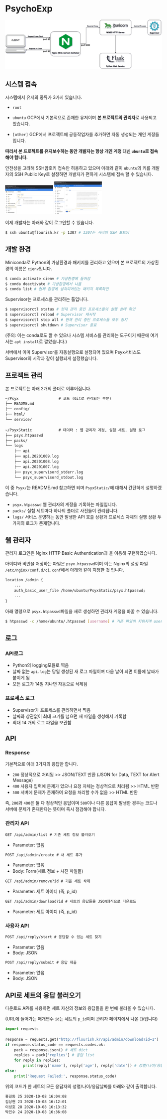 # PsychoExp

![architecture](document/architecture.png)

## 시스템 접속

시스템에서 유저의 종류가 3가지 있습니다.

- `root`

- `ubuntu` GCP에서 기본적으로 존재한 유저이며 **본 프로젝트의 관리자**로 사용되고 있습니다.

- `[other]` GCP에서 프로젝트에 공동작업자를 추가하면 자동 생성되는 개인 계정들입니다.

**따라서 본 프로젝트를 유지보수하는 동안 개발자는 항상 개인 계정 대신 `ubuntu`로 접속해야 합니다.**

안전성을 고려해 SSH암호키 접속만 허용하고 있으며 아래와 같이 `ubuntu`의 키를 개발자의 SSH Public Key로 설정하면 개발자가 편하게 시스템에 접속 할 수 있습니다.

<img src="document/set-ssh-key1.jpg" alt="set ssh-key 1" style="zoom:15%;" />

<img src="document/set-ssh-key2.jpg" alt="set ssh-key 2" style="zoom:15%;" />

이제 개발자는 아래와 같이 로그인할 수 있습니다.

```bash
$ ssh ubuntu@flourish.kr -p 1307 # 1307는 서버의 SSH 포트임
```

## 개발 환경

Miniconda로 Python의 가상환경과 패키지를 관리하고 있으며 본 프로젝트의 가상환경의 이름은 `cienv`입니다.

```bash
$ conda activate cienv # 가상환경에 들어감
$ conda deactivate # 가상환경에서 나옴
$ conda list # 현재 환경에 설치되어있는 패키지 목록확인
```

Supervisor는 프로세스를 관리하는 톨입니다.

```bash
$ supervisorctl status # 현재 관리 중인 프로세스들의 실행 상태 확인
$ supervisorctl reload # Supervisor 재시작
$ supervisorctl stop all # 현재 관리 중인 프로세스들 모두 정지
$ supervisorctl shutdown # Supervisor 종료
```

(주의: 이는 conda로도 깔 수 있으나 시스템 서비스를 관리하는 도구이기 때문에 여기서는 `apt install`로 깔았습니다.)

서버에서 이미 Supervisor를 자동실행으로 설정되어 있으며 Psyx서비스도 Supervisor의 시작과 같이 실행되게 설정했습니다.

## 프로젝트 관리

본 프로젝트는 아래 2개의 폴더로 이루어집니다.

```txt
~/Psyx					# 코드 (Git로 관리되는 부분)
├── README.md
├── config/
├── html/
└── service/

~/PsyxStatic			# 데이터 : 웹 관리자 계정, 실험 세트, 실행 로그
├── psyx.htpasswd
├── packs/
└── logs
    ├── api
    ├── api.20201009.log
    ├── api.20201008.log
    ├── api.20201007.log
    ├── psyx_supervisord_stderr.log
    └── psyx_supervisord_stdout.log
```

이 중 `Psyx/`는 README.md 참고하면 되며 `PsyxStatic/`에 대해서 간단하게 설명하겠습니다.

- `psyx.htpasswd` 웹 관리자의 계정을 기록하는 파일입니다.
- `packs/` 실험 세트마다 하나의 폴더로 사진들이 관리됩니다.
- `logs/` 서비스 운영하는 동안 발생한 API 호출 상황과 프로세스 자체의 실행 상황 두 가지의 로그가 존재합니다.

## 웹 관리자

관리자 로그인은 Nginx HTTP Basic Authentication과 을 이용해 구현하였습니다.

아이디와 비번을 저장하는 파일은 `psyx.htpasswd`이며 이는 Nginx의 설정 파일 `/etc/nginx/conf.d/ci.conf`에서 아래와 같이 지정한 것 입니다.

```txt
location /admin {
    ...
    auth_basic_user_file /home/ubuntu/PsyxStatic/psyx.htpasswd;
    ...
}
```

아래 명령으로 `psyx.htpasswd`파일을 새로 생성하면 관리자 계정을 바꿀 수 있습니다.

```bash
$ htpasswd -c /home/ubuntu/.htpasswd [username] # 기존 파일이 지워지며 username으로 새 계정이 생성됨
```

## 로그

### API로그

- Python의 logging모듈로 찍음
- 날짜 없는 `api.log`는 당일 생성된 새 로그 파일이며 다음 날이 되면 이름에 날짜가 붙이게 됨
- 모든 로그가 14일 지나면 자동으로 삭제됨

### 프로세스 로그

- Supervisor가 프로세스를 관리하면서 찍음
- 날짜와 상관없이 최대 크기를 넘으면 새 파일을 생성해서 기록함
- 최대 14 개의 로그 파일을 보관함

## API

### Response

기본적으로 아래 3가지의 응답만 합니다.

- `200` 정상적으로 처리됨 >> JSON/TEXT 반환 (JSON for Data, TEXT for Alert Message)
- `400` 사용자 입력에 문제가 있으나 요청 자체는 정상적으로 처리됨 >> HTML 반환
- `500` 서버에 문제가 존재하여 요청을 처리할 수가 없음 >> HTML 반환

즉, `200`과 `400`은 둘 다 정상적인 응답이며 `500`이나 다른 응답이 발생한 경우는 코드나 서버에 문제가 존재한다는 뜻이며 즉시 점검해야 합니다.

### 관리자 API

```txt
GET /api/admin/list # 기존 세트 정보 불러오기
```

- Parameter: 없음

```txt
POST /api/admin/create # 새 세트 추가
```

- Parameter: 없음
- Body: Form(세트 정보 + 사진 파일들)

```txt
GET /api/admin/remove?id # 기존 세트 삭제
```

- Parameter: 세트 아이디 (즉, p_id)

```txt
GET /api/admin/download?id # 세트의 응답들을 JSON형식으로 다운로드
```

- Parameter: 세트 아이디 (즉, p_id)

### 사용자 API

```txt
POST /api/reply/start # 응답할 수 있는 세트 찾기
```

- Parameter: 없음
- Body: JSON

```txt
POST /api/reply/submit # 응답 제출
```

- Parameter: 없음
- Body: JSON

## API로 세트의 응답 불러오기

다운로드 API를 사용하면 세트 자신의 정보와 응답들을 한 번에 불러올 수 있습니다.

(URL에 들어가는 매개변수 `id`는 세트의 `p_id`이며 관리자 페이지에서 나온 `ID`입니다)

```python
import requests

response = requests.get("http://flourish.kr/api/admin/download?id=1")
if response.status_code == requests.codes.ok:
    pack = response.json() # 세트 dict
    replies = pack['replies'] # 응답 list
    for reply in replies:
        print(reply['name'], reply['age'], reply['date']) # 성명/나이/응답날짜 출력
else:
    print('Request Failed:', response.status_code)
```

위의 코드가 한 세트의 모든 응답자의 성명/나이/응답날짜를 아래와 같이 출력합니다.

```txt
홍길동 25 2020-10-08 16:04:08
김상현 23 2020-10-08 16:12:01
이성호 28 2020-10-08 16:13:32
박민수 24 2020-10-08 16:36:08
```
